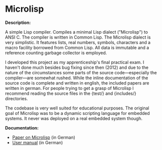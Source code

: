 # Microlisp

**Description:**

A simple Lisp compiler. Compiles a minimal Lisp dialect ("Microlisp") to
ANSI C. The compiler is written in Common Lisp. The Microlisp dialect is
very simplistic. It features lists, real numbers, symbols, characters and
a macro facility borrowed from Common Lisp. All data is immutable and a
reference counting garbage collector is employed.

I developed this project as my apprenticeship's final practical exam.  I
haven't done much besides bug fixing since then (2012) and due to the
nature of the circumstances some parts of the source code—especially the
compiler—are somewhat rushed. While the inline documentation of the
source code is complete and written in english, the included papers are
written in german. For people trying to get a grasp of Microlisp I
recommend reading the source files in the {test/} and {includes/}
directories.

The codebase is very well suited for educational purposes. The original
goal of Microlisp was to be a dynamic scripting language for embedded
systems. It never was deployed on a real embedded system though.

**Documentation:**

* [Paper on Microlisp](http://mr.gy/software/microlisp/microlisp-architektur.html)
  (in German)
* [User manual](http://mr.gy/software/microlisp/microlisp-bedienungsanleitung.html)
  (in German)

